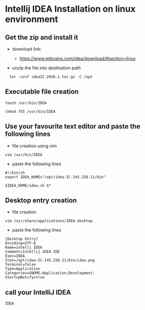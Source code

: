 # Intellij IDEA Installation on linux environment

## Get the zip and install it

* download link: 

  * https://www.jetbrains.com/idea/download/#section=linux
  
* unzip the file into destination path
```
  tar -xzvf ideaIC-2016.1.tar.gz -C /opt
```
## Executable file creation
```
touch /usr/bin/IDEA
 
chmod 755 /usr/bin/IDEA
```

## Use your favourite text editor and paste the following lines

* file creation using vim
```
vim /usr/bin/IDEA
```
* paste the following lines
```
#!/bin/sh
export IDEA_HOME="/opt/idea-IC-145.258.11/bin"

$IDEA_HOME/idea.sh $*
```
## Desktop entry creation

* file creation
```
vim /usr/share/applications/IDEA.desktop
```
* paste the following lines 
```
[Desktop Entry]
Encoding=UTF-8
Name=intellj IDEA
Comment=Intellij IDEA IDE
Exec=IDEA
Icon=/opt/idea-IC-145.258.11/bin/idea.png
Terminal=false
Type=Application
Categories=GNOME;Application;Development;
StartupNotify=true
```
## call your IntelliJ IDEA

```
IDEA
```

